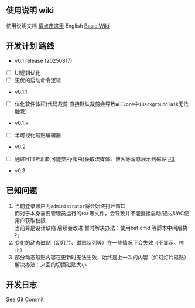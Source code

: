 ## 使用说明 wiki

使用说明文档 [请点击这里](https://repo.fischldesu.com/WindowsCustomTile/wiki)
English [Basic Wiki](https://github.com/fischldesu/WindowsCustomTile/wiki)   

## 开发计划 路线

- v0.1 release (20250817)
- [ ] UI逻辑优化
- [ ] 更优的启动命令逻辑

- v0.1.1
- [ ] 优化软件体积(代码裁剪 直接默认裁剪会导致`WCTCore`中`IBackgroundTask`无法触发)
- v0.1.x

- [ ] 半可视化磁贴编辑器
- v0.2

- [ ] 通过HTTP请求(可能类Py爬虫)获取流媒体、博客等消息展示到磁贴 [#3](https://github.com/fischldesu/WindowsCustomTile/issues/3)

- v0.3

## 已知问题

1. 当前登录账户为`Administrator`将会始终打开窗口  
而对于本身需要管理员运行的`EXE`等文件，会导致并不能直接启动/通过UAC使用户获取权限  
当前算是设计缺陷 后续会改进
暂时解决办法：使用bat cmd 等脚本中间层执行
2. 变化的动态磁贴（幻灯片、磁贴队列等）在一些情况下会失效（不显示、停止）
3. 部分动态磁贴内容在更新时无法生效，始终是上一次的内容（如幻灯片磁贴）  
解决办法：来回的切换磁贴大小

## 开发日志
See [Git Commit](https://github.com/fischldesu/WindowsCustomTile/commits/master/)
